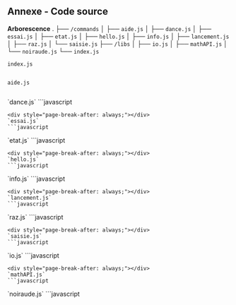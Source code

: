 ## Annexe - Code source
**Arborescence**
.
├── `/commands`
│   ├── `aide.js`
│   ├── `dance.js`
│   ├── `essai.js`
│   ├── `etat.js`
│   ├── `hello.js`
│   ├── `info.js`
│   ├── `lancement.js`
│   ├── `raz.js`
│   └── `saisie.js`
├── `/libs`
│   ├── `io.js`
│   ├── `mathAPI.js`
│   └── `noiraude.js`
└── `index.js`

`index.js`

```javascript

```
<div style="page-break-after: always;"></div><div style="page-break-after: always;"></div>

`aide.js`
```javascript

```
<div style="page-break-after: always;"></div>
`dance.js`
```javascript

```
<div style="page-break-after: always;"></div>
`essai.js`
```javascript

```
<div style="page-break-after: always;"></div>
`etat.js`
```javascript

```
<div style="page-break-after: always;"></div>
`hello.js`
```javascript

```
<div style="page-break-after: always;"></div>
`info.js`
```javascript

```
<div style="page-break-after: always;"></div>
`lancement.js`
```javascript

```
<div style="page-break-after: always;"></div>
`raz.js`
```javascript

```
<div style="page-break-after: always;"></div>
`saisie.js`
```javascript

```
<div style="page-break-after: always;"></div>
`io.js`
```javascript

```
<div style="page-break-after: always;"></div>
`mathAPI.js`
```javascript

```
<div style="page-break-after: always;"></div>
`noiraude.js`
```javascript

```
